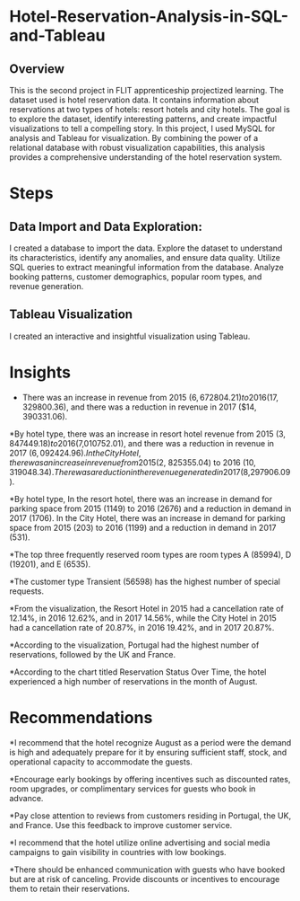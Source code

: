 # Hotel-Reservation-Analysis-in-SQL-and-Tableau

## Overview

This is the second project in FLIT apprenticeship projectized learning. The dataset used is hotel reservation data. It contains information about reservations at two types of hotels: resort hotels and city hotels. The goal is to explore the dataset, identify interesting patterns, and create impactful visualizations to tell a compelling story. In this project, I used MySQL for analysis and Tableau for visualization. By combining the power of a relational database with robust visualization capabilities, this analysis provides a comprehensive understanding of the hotel reservation system.

# Steps

## Data Import and Data Exploration:
I created a database to import the data. Explore the dataset to understand its characteristics, identify any anomalies, and ensure data quality. Utilize SQL queries to extract meaningful information from the database. Analyze booking patterns, customer demographics, popular room types, and revenue generation.
## Tableau Visualization 
I created an interactive and insightful visualization using Tableau.

# Insights
* There was an increase in revenue from 2015 ($6,672804.21) to 2016 ($17, 329800.36), and there was a reduction in revenue in 2017 ($14, 390331.06).

*By hotel type, there was an increase in resort hotel revenue from 2015 ($3,847449.18) to 2016 ($7,010752.01), and there was a reduction in revenue in 2017 ($6,092424.96). In the City Hotel, there was an increase in revenue from 2015 ($2, 825355.04) to 2016 ($10, 319048.34). There was a reduction in the revenue generated in 2017 ($8,297906.09).

*By hotel type, In the resort hotel, there was an increase in demand for parking space from 2015 (1149) to 2016 (2676) and a reduction in demand in 2017 (1706). In the City Hotel, there was an increase in demand for parking space from 2015 (203) to 2016 (1199) and a reduction in demand in 2017 (531).

*The top three frequently reserved room types are room types A (85994), D (19201), and E (6535).

*The customer type Transient (56598) has the highest number of special requests.

*From the visualization, the Resort Hotel in 2015 had a cancellation rate of 12.14%, in 2016 12.62%, and in 2017 14.56%, while the City Hotel in 2015 had a cancellation rate of 20.87%, in 2016 19.42%, and in 2017 20.87%.

*According to the visualization, Portugal had the highest number of reservations, followed by the UK and France.

*According to the chart titled Reservation Status Over Time, the hotel experienced a high number of reservations in the month of August.
 
# Recommendations

*I recommend that the hotel recognize August as a period were the demand is high and adequately prepare for it by ensuring sufficient staff, stock, and operational capacity to accommodate the guests.

*Encourage early bookings by offering incentives such as discounted rates, room upgrades, or complimentary services for guests who book in advance.

*Pay close attention to reviews from customers residing in Portugal, the UK, and France. Use this feedback to improve customer service.

*I recommend that the hotel utilize online advertising and social media campaigns to gain visibility in countries with low bookings.

*There should be enhanced communication with guests who have booked but are at risk of canceling. Provide discounts or incentives to encourage them to retain their reservations.
 
